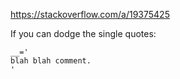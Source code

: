 https://stackoverflow.com/a/19375425

If you can dodge the single quotes:

```
__='
blah blah comment.
'
```
